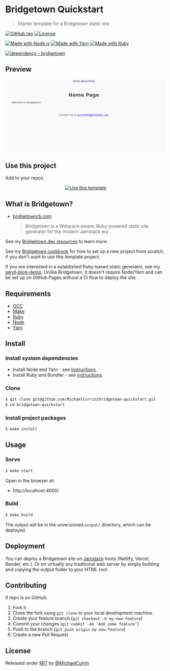 # Bridgetown Quickstart
> Starter template for a Bridgetown static site

[![GitHub tag](https://img.shields.io/github/tag/MichaelCurrin/bridgetown-quickstart?include_prereleases=&sort=semver)](https://github.com/MichaelCurrin/bridgetown-quickstart/releases/)
[![License](https://img.shields.io/badge/License-MIT-blue)](#license)

[![Made with Node.js](https://img.shields.io/badge/Node.js->=12-blue?logo=node.js&logoColor=white)](https://nodejs.org)
[![Made with Yarn](https://img.shields.io/badge/Yarn-1-blue?logo=yarn&logoColor=white)](https://classic.yarnpkg.com)
[![Made with Ruby](https://img.shields.io/badge/Ruby->=2.6-blue?logo=ruby&logoColor=white)](https://ruby-lang.org)

[![dependency - bridgetown](https://img.shields.io/badge/dependency-bridgetown-blue)](https://rubygems.org/gems/bridgetown)


## Preview

<div align="center">
    <img src="/sample.png" alt="Sample screenshot" title="Sample screenshot" width="600" />
</div>


## Use this project

Add to your repos.

<div align="center">

[![Use this template](https://img.shields.io/badge/Generate-Use_this_template-2ea44f?style=for-the-badge)](https://github.com/MichaelCurrin/bridgetown-quickstart/generate)

</div>


## What is Bridgetown?

- [bridgetownrb.com](https://www.bridgetownrb.com)
    > Bridgetown is a Webpack-aware, Ruby-powered static site generator for the modern Jamstack era

See my [Bridgetown dev resources](https://michaelcurrin.github.io/dev-resources/resources/ruby/gems/bridgetown.html) to learn more.

See my [Bridgetown cookbook](https://michaelcurrin.github.io/code-cookbook/recipes/ruby/gems/bridgetown.html) for how to set up a new project from scratch, if you don't want to use this template project.

If you are interested in a established Ruby-based static generator, see my [jekyll-blog-demo](https://github.com/MichaelCurrin/jekyll-blog-demo/). Unlike Bridgetown, it doesn't require Node/Yarn and can be set up on GitHub Pages without a CI flow to deploy the site.


## Requirements

- [GCC](https://gcc.gnu.org/install/)
- [Make](https://www.gnu.org/software/make/)
- [Ruby](https://www.ruby-lang.org/en/downloads/)
- [Node](https://nodejs.org)
- [Yarn](https://yarnpkg.com)


## Install

### Install system dependencies

- Install Node and Yarn - see [instructions](https://gist.github.com/MichaelCurrin/bdc34c554fa3023ee81449eb77375fcb).
- Install Ruby and Bundler - see [instructions](https://gist.github.com/MichaelCurrin/fb758aea4d35e03b9ed093afddf4e7ec).

### Clone

```sh
$ git clone git@github.com:MichaelCurrin/bridgetown-quickstart.git
$ cd bridgetown-quickstart
```

### Install project packages

```sh
$ make install
```


## Usage

### Serve

```sh
$ make start
```

Open in the browser at:

- http://localhost:4000/

### Build

```sh
$ make build
```

The output will be in the unversioned `output/` directory, which can be deployed.


## Deployment

You can deploy a Bridgetown site on [Jamstack][] hosts (Netlify, Vercel, Render, etc.). Or on virtually any traditional web server by simply building and copying the output folder to your HTML root.

[Jamstack]: https://michaelcurrin.github.io/dev-resources/resources/other/jamstack.html


## Contributing

If repo is on GitHub:

1. Fork it
2. Clone the fork using `git clone` to your local development machine.
3. Create your feature branch (`git checkout -b my-new-feature`)
4. Commit your changes (`git commit -am 'Add some feature'`)
5. Push to the branch (`git push origin my-new-feature`)
6. Create a new Pull Request


## License

Released under [MIT](/LICENSE) by [@MichaelCurrin](https://github.com/MichaelCurrin)

